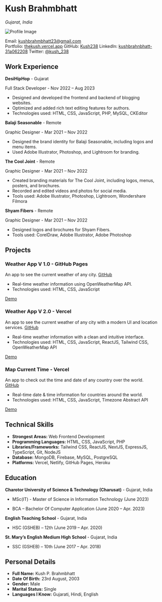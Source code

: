 <!-- <h1>Kush Brahmbhatt</h1>

_Gujarat, India_

![](Aspose.Words.4af56b91-d50a-450a-926e-5ce8375b7e73.001.png) kushbrahmbhatt23@gmail.com | [thekush.vercel.app ](http://soumyajit.vercel.app/) | ![](Aspose.Words.4af56b91-d50a-450a-926e-5ce8375b7e73.002.png)[ Kush238 ](https://github.com/soumyajit4419) | ![](Aspose.Words.4af56b91-d50a-450a-926e-5ce8375b7e73.003.png)[ kushbrahnbhatt-31a062208 ](https://www.linkedin.com/in/soumyajit4419) | [ @kush_238 ](https://twitter.com/%40soumyajit4419)![](Aspose.Words.4af56b91-d50a-450a-926e-5ce8375b7e73.004.png)![](Aspose.Words.4af56b91-d50a-450a-926e-5ce8375b7e73.005.png)

**Work Experience![](Aspose.Words.4af56b91-d50a-450a-926e-5ce8375b7e73.006.png)**

**DesiHipHop** _Gujarat_

Full Stack Developer _Nov 2022 – Aug 2023_

- Worked on all the designing the frontend and backend of these blogging website.
- Worked on optimizing and added rich text for the authors to make writing interesting.
- **Made using: HTML, CSS, JavaScript, PHP, MySQL, CKEditor**

**Balaji Seasonable** _Remote_

Graphic Designer _Mar 2021‑ Nov 2022_

- Worked on designign brand of Balaji Seasonable.
- Branding included: Logo, Hand Menu and also edited the pics of Rakhis.
- **Made on: Adobe Illustrator, Adobe Photoshop, Adobe Lightroom**

**The Cool Joint** _Remote_

Graphic Designer _Mar 2021‑ Nov 2022_

- Worked on the designing whole brand of The Cool Joint.
- Branding included: Logo, Hand Menus, Big XL Menus and Posters, Invitation Cards and Brochures.
- And recorded and edited the videos and photos of fast foods to post it on Instagram Reels.
- **Made on: Adobe Illustrator, Adobe Photoshop, Adobe Lightroom, Wondershare Filmora**

**Shyam Fibers** _Remote_

Graphic Designer _Mar 2021‑ Nov 2022_

- Worked on the designing logos and brochures of Shyam Fibers.
- **Made on: CorelDraw, Adobe Illustrator, Adobe Photoshop**

**Projects ![](Aspose.Words.4af56b91-d50a-450a-926e-5ce8375b7e73.007.png)**

**Weather App V 1.0** _GitHub Pages_ An app to see the current weather of any city. _[Github_ ](https://github.com/soumyajit4419/Bits-0f-C0de)\*

- This web application provides real-time weather information for locations around the world.Used static site generation resulting in faster load time and increasing efficiency.
- [Made ](https://soumyajitblogs.vercel.app/)using: **HTML, CSS, JavaScript, OpenWeatherMap API**
- [**https://kush238.github.io/weather-app/** ](https://kush238.github.io/weather-app/)

**Weather App V 2.0** _Vercel_

An app to see the current weather of any city with modern UI and location services. _[Github_ ](https://github.com/soumyajit4419/Chatify)\*

- This web application provides real-time weather information for locations around the world.Used static site generation resulting in faster load time and increasing efficiency.
- With a clean and intuitive interface, it allows users to quickly check the current weather conditions, temperature, humidity, wind speed, and more for their desired location.
- [Made ](https://soumyajitblogs.vercel.app/)using: **HTML, CSS, JavaScript, ReactsJS, Tailwind CSS, OpenWeatherMap API**
- [**https://weatherapp-kush.vercel.app/** ](https://weatherapp-kush.vercel.app/)

**Map Current Time** _Vercel_

An app to check out the time and date of any country over the world. _[Github_ ](https://github.com/soumyajit4419/Chatify)\*

- This web application provides real-time date & time information for countries around the world. With a clean and intuitive interface, it allows users to quickly check the current time & data of any country.
- [Made ](https://soumyajitblogs.vercel.app/)using: **HTML, CSS, JavaScript, Timezone Abstract API**
- [**https://current-time-map-kush.vercel.app/** ](https://current-time-map-kush.vercel.app/)

**Technical Skills![](Aspose.Words.4af56b91-d50a-450a-926e-5ce8375b7e73.008.png)**

**Strongest Areas** Web Frontend Development

**Programming Languages** HTML, CSS, JavaScript, PHP

**Libraries/Frameworks** Tailwind CSS, React.JS, Next.JS, Express.JS, Typescript, Git, Node.JS **Database** MongoDB, Firebase, MySQL, PostgreSQL

**Platforms** Vercel, Netlify, GitHub Pages, Heroku

**Education ![](Aspose.Words.4af56b91-d50a-450a-926e-5ce8375b7e73.009.png)**

**Charotor University of Science & Technology (Charusat)** _Gujarat, India_ MSc(IT) - Master of Science in Information Technology \*June. 2023 ‑ \*\*

- NA/10

**Charotor University of Science & Technology (Charusat)** _Gujarat, India_ BCA – Bachelor Of Computer Application _June. 2020 ‑ Apr. 2023_

- 5.67/10

**English Teaching School** _Gujarat, India_

HSC (GSHEB) – 12th _June. 2019 ‑ Apr. 2020_

- 63%

**St. Mary’s English Medium High School** _Gujarat, India_

SSC (GSHEB) – 10th _June. 2017 ‑ Apr. 2018_

- 68%

**Personal Details![](Aspose.Words.4af56b91-d50a-450a-926e-5ce8375b7e73.010.png)**

**Full Name** Kush P. Brahmbhatt **Date Of Birth** 23rd August, 2003 **Gender** Male

**Marital Status** Single

**Languages I Know** Gujarati, Hindi, English -->

# Kush Brahmbhatt

_Gujarat, India_

![Profile Image](https://avatars.githubusercontent.com/u/53259925?v=4)

Email: kushbrahmbhatt23@gmail.com
<br/>
Portfolio: [thekush.vercel.app](http://soumyajit.vercel.app/)
GitHub: [Kush238](https://github.com/soumyajit4419)
LinkedIn: [kushbrahnbhatt-31a062208](https://www.linkedin.com/in/soumyajit4419)
Twitter: [@kush_238](https://twitter.com/%40soumyajit4419)

## Work Experience

**DesiHipHop** - Gujarat

Full Stack Developer - Nov 2022 – Aug 2023

- Designed and developed the frontend and backend of blogging websites.
- Optimized and added rich text editing features for authors.
- Technologies used: HTML, CSS, JavaScript, PHP, MySQL, CKEditor

**Balaji Seasonable** - Remote

Graphic Designer - Mar 2021 – Nov 2022

- Designed the brand identity for Balaji Seasonable, including logos and menu items.
- Used Adobe Illustrator, Photoshop, and Lightroom for branding.

**The Cool Joint** - Remote

Graphic Designer - Mar 2021 – Nov 2022

- Created branding materials for The Cool Joint, including logos, menus, posters, and brochures.
- Recorded and edited videos and photos for social media.
- Tools used: Adobe Illustrator, Photoshop, Lightroom, Wondershare Filmora

**Shyam Fibers** - Remote

Graphic Designer - Mar 2021 – Nov 2022

- Designed logos and brochures for Shyam Fibers.
- Tools used: CorelDraw, Adobe Illustrator, Adobe Photoshop

## Projects

### Weather App V 1.0 - GitHub Pages

An app to see the current weather of any city. [GitHub](https://github.com/soumyajit4419/Bits-0f-C0de)

- Real-time weather information using OpenWeatherMap API.
- Technologies used: HTML, CSS, JavaScript

[Demo](https://kush238.github.io/weather-app/)

### Weather App V 2.0 - Vercel

An app to see the current weather of any city with a modern UI and location services. [GitHub](https://github.com/soumyajit4419/Chatify)

- Real-time weather information with a clean and intuitive interface.
- Technologies used: HTML, CSS, JavaScript, ReactJS, Tailwind CSS, OpenWeatherMap API

[Demo](https://weatherapp-kush.vercel.app/)

### Map Current Time - Vercel

An app to check out the time and date of any country over the world. [GitHub](https://github.com/soumyajit4419/Chatify)

- Real-time date & time information for countries around the world.
- Technologies used: HTML, CSS, JavaScript, Timezone Abstract API

[Demo](https://current-time-map-kush.vercel.app/)

## Technical Skills

- **Strongest Areas:** Web Frontend Development
- **Programming Languages:** HTML, CSS, JavaScript, PHP
- **Libraries/Frameworks:** Tailwind CSS, ReactJS, NextJS, ExpressJS, TypeScript, Git, NodeJS
- **Database:** MongoDB, Firebase, MySQL, PostgreSQL
- **Platforms:** Vercel, Netlify, GitHub Pages, Heroku

## Education

**Charotor University of Science & Technology (Charusat)** - Gujarat, India

- MSc(IT) - Master of Science in Information Technology (June 2023)

- BCA – Bachelor Of Computer Application (June 2020 – Apr. 2023)

**English Teaching School** - Gujarat, India

- HSC (GSHEB) – 12th (June 2019 – Apr. 2020)

**St. Mary’s English Medium High School** - Gujarat, India

- SSC (GSHEB) – 10th (June 2017 – Apr. 2018)

## Personal Details

- **Full Name:** Kush P. Brahmbhatt
- **Date Of Birth:** 23rd August, 2003
- **Gender:** Male
- **Marital Status:** Single
- **Languages I Know:** Gujarati, Hindi, English
